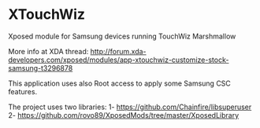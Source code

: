 XTouchWiz
=============

Xposed module for Samsung devices running TouchWiz Marshmallow

More info at XDA thread: http://forum.xda-developers.com/xposed/modules/app-xtouchwiz-customize-stock-samsung-t3296878

This application uses also Root access to apply some Samsung CSC features.

The project uses two libraries:
1- https://github.com/Chainfire/libsuperuser
2- https://github.com/rovo89/XposedMods/tree/master/XposedLibrary
